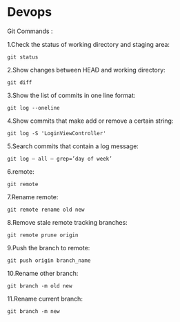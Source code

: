 # Devops


Git Commands :
 
1.Check the status of working directory and staging area:
  
    git status

2.Show changes between HEAD and working directory:
  
    git diff

3.Show the list of commits in one line format:
  
    git log --oneline

4.Show commits that make add or remove a certain string:
  
    git log -S 'LoginViewController'

5.Search commits that contain a log message:
 
    git log — all — grep=’day of week’

6.remote:
  
    git remote

7.Rename remote:
  
    git remote rename old new

8.Remove stale remote tracking branches:
  
    git remote prune origin

9.Push the branch to remote:
     
    git push origin branch_name
  
10.Rename other branch:
   
    git branch -m old new

11.Rename current branch:

    git branch -m new
 
